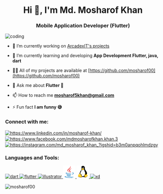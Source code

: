 <h1 align="center">Hi 👋, I'm Md. Mosharof Khan</h1>
<h3 align="center">Mobile Application Developer (Flutter)</h3>
<img aling="right" alt="coding" width="300" src ="https://media.tenor.com/NOYF3f82b_gAAAAC/programmer.gif">

- 🔭 I’m currently working on [ArcadexIT's projects](https://github.com/ArcadexIT)

- 🌱 I’m currently learning and developing **App Development Flutter, java, dart**

- 👨‍💻 All of my projects are available at [https://github.com/mosharof00](https://github.com/mosharof00)

- 💬 Ask me about **Flutter 💙**

- 📫 How to reach me **mosharof5khan@gmail.com**

- ⚡ Fun fact **I am funny 😅**

<h3 align="left">Connect with me:</h3>
<p align="left">
<a href="https://linkedin.com/in/https://www.linkedin.com/in/mosharof-khan/" target="blank"><img align="center" src="https://raw.githubusercontent.com/rahuldkjain/github-profile-readme-generator/master/src/images/icons/Social/linked-in-alt.svg" alt="https://www.linkedin.com/in/mosharof-khan/" height="30" width="40" /></a>
<a href="https://fb.com/https://www.facebook.com/mdmosharofkhan.khan.3" target="blank"><img align="center" src="https://raw.githubusercontent.com/rahuldkjain/github-profile-readme-generator/master/src/images/icons/Social/facebook.svg" alt="https://www.facebook.com/mdmosharofkhan.khan.3" height="30" width="40" /></a>
<a href="https://instagram.com/https://instagram.com/md_mosharof_khan_?igshid=b3m0anpqohlmdzgy" target="blank"><img align="center" src="https://raw.githubusercontent.com/rahuldkjain/github-profile-readme-generator/master/src/images/icons/Social/instagram.svg" alt="https://instagram.com/md_mosharof_khan_?igshid=b3m0anpqohlmdzgy" height="30" width="40" /></a>
</p>

<h3 align="left">Languages and Tools:</h3>
<p align="left"> <a href="https://dart.dev" target="_blank" rel="noreferrer"> <img src="https://www.vectorlogo.zone/logos/dartlang/dartlang-icon.svg" alt="dart" width="40" height="40"/> </a> <a href="https://flutter.dev" target="_blank" rel="noreferrer"> <img src="https://www.vectorlogo.zone/logos/flutterio/flutterio-icon.svg" alt="flutter" width="40" height="40"/> </a> <a href="https://www.adobe.com/in/products/illustrator.html" target="_blank" rel="noreferrer"> <img src="https://www.vectorlogo.zone/logos/adobe_illustrator/adobe_illustrator-icon.svg" alt="illustrator" width="40" height="40"/> </a> <a href="https://www.java.com" target="_blank" rel="noreferrer"> <img src="https://raw.githubusercontent.com/devicons/devicon/master/icons/java/java-original.svg" alt="java" width="40" height="40"/> </a> <a href="https://www.linux.org/" target="_blank" rel="noreferrer"> <img src="https://raw.githubusercontent.com/devicons/devicon/master/icons/linux/linux-original.svg" alt="linux" width="40" height="40"/> </a> <a href="https://www.adobe.com/products/xd.html" target="_blank" rel="noreferrer"> <img src="https://cdn.worldvectorlogo.com/logos/adobe-xd.svg" alt="xd" width="40" height="40"/> </a> </p>

<p><img align="center" src="https://github-readme-stats.vercel.app/api/top-langs?username=mosharof00&show_icons=true&locale=en&layout=compact" alt="mosharof00" /></p>



